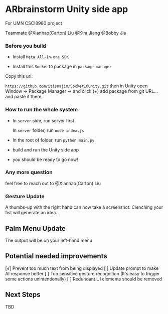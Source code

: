 # ARbrainstorm Unity side app

For UMN CSCI8980 project

Teammate @Xianhao(Carton) Liu @Kira Jiang @Bobby Jia

### Before you build

- Install `Meta All-In-one SDK`

- Install this `SocketIO` package in `package manager`

Copy this url:

`https://github.com/itisnajim/SocketIOUnity.git` then in Unity open Window -> Package Manager -> and click (+) add package from git URL... and paste it there.

### How to run the whole system

- In `server` side, run server first

  In `server` folder, run `node index.js`

- In the root of folder, run `python main.py`

- build and run the Unity side app

- you should be ready to go now!

### Any more question

feel free to reach out to @Xianhao(Carton) Liu


### Gesture Update
A thumbs-up with the right hand can now take a screenshot. 
Clenching your fist will generate an idea.

## Palm Menu Update
The output will be on your left-hand menu

## Potential needed improvements
[√] Prevent too much text from being displayed
[ ] Update prompt to make AI response better
[ ] Too sensitive gesture recognition (It's easy to trigger some actions unintentionally)
[ ] Redundant UI elements should be removed

## Next Steps
TBD
